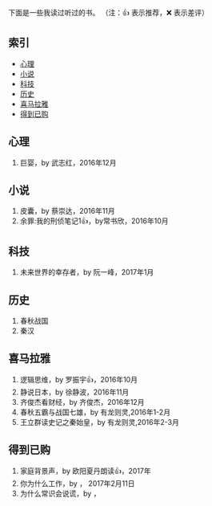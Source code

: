 下面是一些我读过听过的书。
（注：:+1: 表示推荐，:x: 表示差评）

## 索引
- [心理](#心理)
- [小说](#小说)
- [科技](#科学技术)
- [历史](#中国历史)
- [喜马拉雅](#喜马拉雅听书)
- [得到已购](#情感)
 

## 心理
1. 巨婴，by 武志红，2016年12月

## 小说
1. 皮囊，by 蔡崇达，2016年11月
1. 余罪:我的刑侦笔记1:+1:，by常书欣，2016年10月

## 科技
1. 未来世界的幸存者，by 阮一峰，2017年1月

## 历史
1. 春秋战国
1. 秦汉

## 喜马拉雅
1. 逻辑思维，by 罗振宇:+1:，2016年10月
1. 静说日本，by 徐静波，2016年11月
1. 齐俊杰看财经，by 齐俊杰，2016年12月
1. 春秋五霸与战国七雄，by 有龙则灵,2016年1-2月
1. 王立群读史记之秦始皇，by 有龙则灵,2016年2-3月

## 得到已购
1. 家庭背景声，by 欧阳夏丹朗读:+1:，2017年
1. 你为什么工作，by ， 2017年2月11日
1. 为什么常识会说谎，by ，
